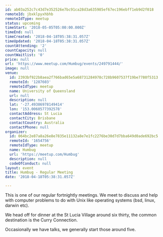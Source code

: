 ```yaml
---
id: ab03a252c7c43d7e352526e7bc91ca28d3a635985ef67ec196ebff1eb9d2f018
remoteId: jbxklpyxhbhb
remoteIdType: meetup
status: upcoming
timeStart: '2018-05-05T05:00:00.000Z'
timeEnd: null
timeCreated: '2018-04-18T05:38:31.057Z'
timeUpdated: '2018-04-18T05:38:31.057Z'
countAttending: '2'
countCapacity: null
countWaitlist: '0'
price: null
url: 'https://www.meetup.com/Humbug/events/249791444/'
image: null
venue:
  id: 2393bf922b8aea2f766bad65e5a68731284978c728b9607537f19be7780f5313
  remoteId: '1287603'
  remoteIdType: meetup
  name: University of Queensland
  url: null
  description: null
  lat: '-27.49386978149414'
  lon: '153.0060577392578'
  contactAddress: St Lucia
  contactCity: Brisbane
  contactCountry: Australia
  contactPhone: null
organizer:
  id: 064bc2e87a8a26e8e7835e11132a8e7e1fc2276be30d7d7bba649d0ade692bc5
  remoteId: '1654756'
  remoteIdType: meetup
  name: Humbug
  url: 'https://meetup.com/Humbug'
  description: null
  codeOfConduct: null
layout: event
title: Humbug - Regular Meeting
date: '2018-04-18T05:38:31.057Z'

---
```

<p>This is one of our regular fortnightly meetings. We meet to discuss and help with computer problems to do with Unix like operating systems (bsd, linux, darwin etc).</p> <p>We head off for dinner at the St Lucia Village around six thirty, the common destination is the Curry Connection.</p> <p>Occasionally we have talks, we generally start those around five.</p>
